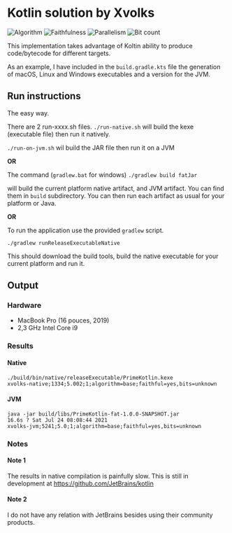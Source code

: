# Kotlin solution by Xvolks

![Algorithm](https://img.shields.io/badge/Algorithm-base-green)
![Faithfulness](https://img.shields.io/badge/Faithful-yes-green)
![Parallelism](https://img.shields.io/badge/Parallel-no-green)
![Bit count](https://img.shields.io/badge/Bits-unknown-yellowgreen)

This implementation takes advantage of Koltin ability to produce
code/bytecode for different targets.

As an example, I have included in the `build.gradle.kts` file
the generation of macOS, Linux and Windows executables and 
a version for the JVM.



## Run instructions

The easy way.

There are 2 run-xxxx.sh files.
`./run-native.sh` will build the kexe (executable file) then run it natively.

`./run-on-jvm.sh` wil build the JAR file then run it on a JVM


**OR**

The command (`gradlew.bat` for windows)
`./gradlew build fatJar`

will build the current platform native artifact, and JVM artifact.
You can find them in `build` subdirectory.
You can then run each artifact as usual for your platform or Java.

**OR**

To run the application use the provided `gradlew` script.

`./gradlew runReleaseExecutableNative`

This should download the build tools, build the native executable
for your current platform and run it.

## Output

### Hardware
- MacBook Pro (16 pouces, 2019) 
- 2,3 GHz Intel Core i9


### Results
#### Native
    ./build/bin/native/releaseExecutable/PrimeKotlin.kexe
    xvolks-native;1334;5.002;1;algorithm=base;faithful=yes,bits=unknown

#### JVM
    java -jar build/libs/PrimeKotlin-fat-1.0.0-SNAPSHOT.jar                                                                           16.6s ? Sat Jul 24 08:08:44 2021
    xvolks-jvm;5241;5.0;1;algorithm=base;faithful=yes,bits=unknown

### Notes
#### Note 1
The results in native compilation is painfully slow. This is still in development at
https://github.com/JetBrains/kotlin

#### Note 2
I do not have any relation with JetBrains besides using their community products.



